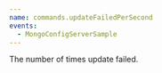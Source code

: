 ```yaml
---
name: commands.updateFailedPerSecond
events:
  - MongoConfigServerSample
---
```


The number of times update failed.